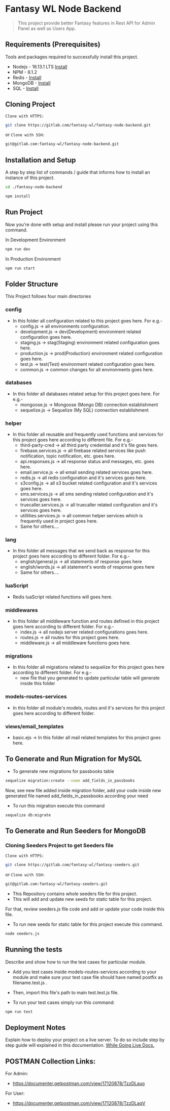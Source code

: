 # Fantasy WL Node Backend
> This project provide better Fantasy features in Rest API for Admin Panel as well as Users App.

## Requirements  (Prerequisites)
Tools and packages required to successfully install this project.

* Nodejs - 16.13.1 LTS [Install](https://nodejs.org/en/download/)
* NPM - 8.1.2
* Redis - [Install](https://redis.io/download)
* MongoDB - [Install](https://www.mongodb.com/try/download/community)
* SQL - [Install](https://dev.mysql.com/downloads/)

## Cloning Project
`Clone with HTTPS: `
```sh
git clone https://gitlab.com/fantasy-wl/fantasy-node-backend.git
```
or 
`Clone with SSH: `
```sh
git@gitlab.com:fantasy-wl/fantasy-node-backend.git
```

## Installation and Setup
A step by step list of commands / guide that informs how to install an instance of this project. 

```sh
cd ./fantasy-node-backend

npm install
```

## Run Project
Now you're done with setup and install please run your project using this command.

In Development Environment
```sh
npm run dev
```

In Production Environment
```sh
npm run start
```

## Folder Structure
This Project follows four main directories

### config
- In this folder all configuration related to this project goes here.
For e.g.- 
  - config.js -> all environments configuration.
  - development.js -> dev(Development) environment related configuration goes here.
  - staging.js -> stag(Staging) environment related configuration goes here.
  - production.js -> prod(Production) environment related configuration goes here.
  - test.js -> test(Test) environment related configuration goes here.
  - common.js -> common changes for all environments goes here.

### databases
- In this folder all databases related setup for this project goes here.
For e.g.- 
  - mongoose.js -> Mongoose (Mongo DB) connection establishment
  - sequelize.js -> Sequelize (My SQL) connection establishment

### helper
- In this folder all reusable and frequently used functions and services for this project goes here according to different file.
For e.g.- 
  - third-party-cred -> all third party credential and it's file goes here.
  - firebase.services.js -> all firebase related services like push notification, topic notification, etc. goes here.
  - api.responses.js -> all response status and messages, etc. goes here.
  - email.service.js -> all email sending related services goes here.
  - redis.js -> all redis configuration and it's services goes here.
  - s3config.js -> all s3 bucket related configuration and it's services goes here.
  - sms.services.js -> all sms sending related configuration and it's services goes here.
  - truecaller.services.js -> all truecaller related configuration and it's services goes here.
  - utillities.services.js -> all common helper services which is frequently used in project goes here.
  - Same for others....

### lang
- In this folder all messages that we send back as response for this project goes here according to different folder.
For e.g.- 
  - english/general.js -> all statements of response goes here
  - english/words.js -> all statement's words of response goes here
  - Same for others....

### luaScript
- Redis luaScript related functions will goes here.

### middlewares
- In this folder all middleware function and routes defined in this project goes here according to different folder.
For e.g.- 
  - index.js -> all nodejs server related configurations goes here.
  - routes.js -> all routes for this project goes here.
  - middleware.js -> all middleware functions goes here.

### migrations
- In this folder all migrations related to sequelize for this project goes here according to different folder.
For e.g.- 
  - new file that you generated to update particular table will generate inside this folder

### models-routes-services
- In this folder all module's models, routes and it's services for this project goes here according to different folder.

### views/email_templates
- basic.ejs -> In this folder all mail related templates for this project goes here.


## To Generate and Run Migration for MySQL
* To generate new migrations for passbooks table
```sh
sequelize migration:create --name add_fields_in_passbooks
``` 

Now, see new file added inside migration folder, add your code inside new generated file named add_fields_in_passbooks according your need

* To run this migration execute this command
```sh
sequelize db:migrate
```

## To Generate and Run Seeders for MongoDB
### Cloning Seeders Project to get Seeders file
`Clone with HTTPS: `
```sh
git clone https://gitlab.com/fantasy-wl/fantasy-seeders.git
```
or 
`Clone with SSH: `
```sh
git@gitlab.com:fantasy-wl/fantasy-seeders.git
```
* This Repository contains whole seeders file for this project.
* This will add and update new seeds for static table for this project.

For that, review seeders.js file code and add or update your code inside this file.

* To run new seeds for static table for this project execute this command.
```sh
node seeders.js
``` 

## Running the tests
Describe and show how to run the test cases for particular module.
- Add you test cases inside models-routes-services according to your module and make sure your test case file should have named postfix as filename.test.js .
- Then, import this file's path to main test.test.js file.

- To run your test cases simply run this command:
```sh
npm run test
```

## Deployment Notes
Explain how to deploy your project on a live server. To do so include step by step guide will explained in this documentation. 
[While Going Live Docs.](https://docs.google.com/document/d/11oZlD4yCWPL9KetTMUjrEQSqG4oN6H9vJ4pZ6ieIE0o/edit?usp=sharing)


## POSTMAN Collection Links:

For Admin:
- https://documenter.getpostman.com/view/17120878/TzzDLauo

For User:
- https://documenter.getpostman.com/view/17120878/TzzDLaqV


